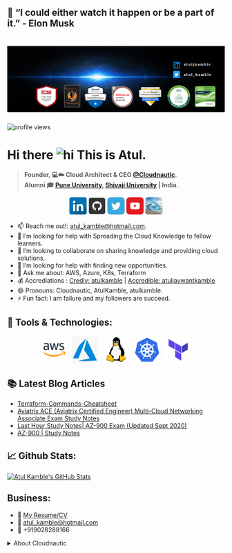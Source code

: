<!-- Atul Kamble | GitHub Profile -->
## 💬 “I could either watch it happen or be a part of it.” - Elon Musk
# [![Atul Kamble header](https://github.com/atulkamble/atulkamble/blob/main/icons/ghcover.png)](https://atulkamble.github.io)

  <img src="https://gpvc.arturio.dev/atulkamble" alt="profile views">

# Hi there <img src="https://user-images.githubusercontent.com/1303154/88677602-1635ba80-d120-11ea-84d8-d263ba5fc3c0.gif" width="28px" alt="hi"> This is Atul.
>  **Founder, 💻☁️ Cloud Architect & CEO [@Cloudnautic](http://thecloudnautic.com).** <br />
>  **Alumni 🎓 [Pune University](https://www.unipune.ac.in), [Shivaji University](https://www.unishivaji.ac.in) | India.**

<p align="center">
  <a href="https://www.linkedin.com/in/atuljkamble/"><img src="https://github.com/atulkamble/atulkamble/blob/main/icons/linkedin.png" width="40" height="40"></a>
  <a href="https://www.github.com/in/atulkamble/"><img src="https://github.com/atulkamble/atulkamble/blob/main/icons/github.png" width="40" height="40"></a>
  <a href="https://twitter.com/atul_kamble"><img src="https://github.com/atulkamble/atulkamble/blob/main/icons/twitter.png" width="40" height="40"></a>
  <a href="https://www.youtube.com/channel/UCozWfiSWpO4JZhMrASYyZ2w"><img src="https://github.com/atulkamble/atulkamble/blob/main/icons/youtube.png" width="40" height="40"></a>
  <a href="https://thecloudnautic.com/"><img src="https://github.com/atulkamble/atulkamble/blob/main/icons/cloudnautic.jpg" width="40" height="40"></a>
</p>

- 📫 Reach me out!: atul_kamble@hotmail.com. 
- 🌱 I’m looking for help with Spreading the Cloud Knowledge to fellow learners.
- 👯 I’m looking to collaborate on sharing knowledge and providing cloud solutions.
- 🤔 I’m looking for help with finding new opportunities.
- 💬 Ask me about: AWS, Azure, K8s, Terraform
- 💰 Accrediations : [Credly: atulkamble](https://www.credly.com/users/atulkamble) | [Accredible: atuljaywantkamble](https://www.credential.net/profile/atuljaywantkamble/wallet)
- 😄 Pronouns: Cloudnautic, AtulKamble, atulkamble.
- ⚡ Fun fact: I am failure and my followers are succeed.

## 🧰 Tools & Technologies:
<p align="center">
<img src="https://github.com/atulkamble/atulkamble/blob/main/Technologies/AWS.png" alt="AWS" height="60" style="vertical-align:top; margin:4px">
<img src="https://github.com/atulkamble/atulkamble/blob/main/Technologies/Azure.png" alt="Azure" height="60" style="vertical-align:top; margin:4px">
<img src="https://github.com/atulkamble/atulkamble/blob/main/Technologies/Linux.png" alt="Linux" height="60" style="vertical-align:top; margin:4px">
<img src="https://github.com/atulkamble/atulkamble/blob/main/Technologies/Kubernetes.png" alt="Kubernetes" height="60" style="vertical-align:top; margin:4px">
<img src="https://github.com/atulkamble/atulkamble/blob/main/Technologies/Terraform.png" alt="Terraform" height="60" style="vertical-align:top; margin:4px">
</p>


## 📚 Latest Blog Articles
- [Terraform-Commands-Cheatsheet](https://atuljkamble.medium.com/terraform-commands-cheatsheet-d64b8e8ab35)
- [Aviatrix ACE (Aviatrix Certified Engineer) Multi-Cloud Networking Associate Exam Study Notes](https://atulkamble.github.io/AviatrixACE/)
- [Last Hour Study Notes| AZ-900 Exam (Updated Sept 2020)](https://atuljkamble.medium.com/last-hour-study-az-900-exam-42fdffec558f)
- [AZ-900 | Study Notes](https://atuljkamble.medium.com/az-900-study-notes-233f120a075c)

## 📈 Github Stats:
<a href="https://github.com/atulkamble/atulkamble">
  <img align="center" src="https://github-readme-stats.vercel.app/api?username=atulkamble&show_icons=true&line_height=27&count_private=true&title_color=ffffff&text_color=c9cacc&icon_color=2bbc8a&bg_color=1d1f21" alt="Atul Kamble's GitHub Stats" />
</a>

## Business:
- :paperclip: [My Resume/CV](https://github.com/atulkamble/atulkamble/blob/master/AtulKamble.pdf)
- :email: atul_kamble@hotmail.com
- 📱 +919028288166


<details>
<summary>
About Cloudnautic
</summary>

Cloudnautic is registered consultant, member of AWS Partner Network, Microsoft Partner Network & Google Cloud Partner Advantage. From designing workloads, to handling management, governance compliance & cost, our IT Experts, Cloud Consultants can help you optimize your operations & map out your next steps towards business growth with adaptation of recent technologies.Cloudnautic helps Organisations to align IT with their business goals.

[Atul Kamble]: https://www.youtube.com/channel/UCozWfiSWpO4JZhMrASYyZ2w/about
[Cloudnautic]: https://www.youtube.com/channel/UC7bZ6MWDdX9iTlcVejtMAeQ
[javascripttutorial]: https://www.youtube.com/watch?v=D-LHKvmX37E


</>🔍[@atulkamble](https://github.com/atulkamble) #atulkamble #wce #gcoeara | © 2021

